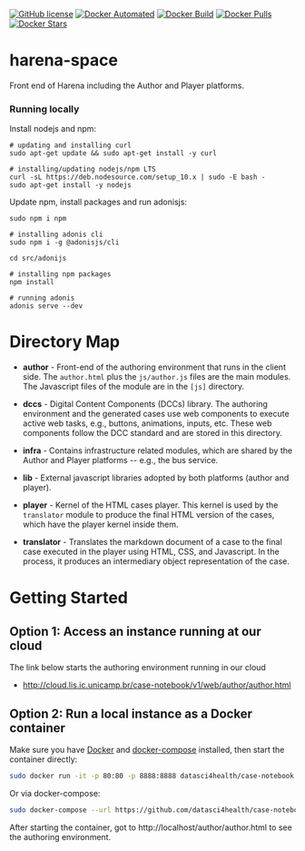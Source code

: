 [![GitHub license](https://img.shields.io/github/license/Naereen/StrapDown.js.svg)](https://github.com/datasci4health/harena-space/blob/master/LICENSE)
[![Docker Automated](https://img.shields.io/docker/cloud/automated/datasci4health/harena-space.svg?style=flat)](https://cloud.docker.com/u/datasci4health/repository/registry-1.docker.io/datasci4health/harena-space)
[![Docker Build](https://img.shields.io/docker/cloud/build/datasci4health/harena-space.svg?style=flat)](https://cloud.docker.com/u/datasci4health/repository/registry-1.docker.io/datasci4health/harena-space)
[![Docker Pulls](https://img.shields.io/docker/pulls/datasci4health/harena-space.svg?style=flat)](https://cloud.docker.com/u/datasci4health/repository/registry-1.docker.io/datasci4health/harena-space)
[![Docker Stars](https://img.shields.io/docker/stars/datasci4health/harena-space.svg?style=flat)](https://cloud.docker.com/u/datasci4health/repository/registry-1.docker.io/datasci4health/harena-space)

# harena-space
Front end of Harena including the Author and Player platforms.

### Running locally
Install nodejs and npm:
```
# updating and installing curl
sudo apt-get update && sudo apt-get install -y curl 

# installing/updating nodejs/npm LTS
curl -sL https://deb.nodesource.com/setup_10.x | sudo -E bash -
sudo apt-get install -y nodejs
```

Update npm, install packages and run adonisjs:

```
sudo npm i npm

# installing adonis cli
sudo npm i -g @adonisjs/cli

cd src/adonijs 

# installing npm packages
npm install

# running adonis
adonis serve --dev

```

# Directory Map

* **author** - Front-end of the authoring environment that runs in the client side. The `author.html` plus the `js/author.js` files are the main modules. The Javascript files of the module are in the `[js]` directory.

* **dccs** - Digital Content Components (DCCs) library. The authoring environment and the generated cases use web components to execute active web tasks, e.g., buttons, animations, inputs, etc. These web components follow the DCC standard and are stored in this directory.

* **infra** - Contains infrastructure related modules, which are shared by the Author and Player platforms -- e.g., the bus service.

* **lib** - External javascript libraries adopted by both platforms (author and player).

* **player** - Kernel of the HTML cases player. This kernel is used by the `translator` module to produce the final HTML version of the cases, which have the player kernel inside them.

* **translator** - Translates the markdown document of a case to the final case executed in the player using HTML, CSS, and Javascript. In the process, it produces an intermediary object representation of the case.

# Getting Started

## Option 1: Access an instance running at our cloud

The link below starts the authoring environment running in our cloud

* http://cloud.lis.ic.unicamp.br/case-notebook/v1/web/author/author.html


## Option 2: Run a local instance as a Docker container

Make sure you have [Docker](https://docs.docker.com/install/#supported-platforms) and [docker-compose](https://docs.docker.com/compose/install/#install-compose) installed, then start the container directly:

```bash
sudo docker run -it -p 80:80 -p 8888:8888 datasci4health/case-notebook 
```

Or via docker-compose:


```bash
sudo docker-compose --url https://github.com/datasci4health/case-notebook/blob/master/docker-compose.yml up
```

After starting the container, got to http://localhost/author/author.html to see the authoring environment.
